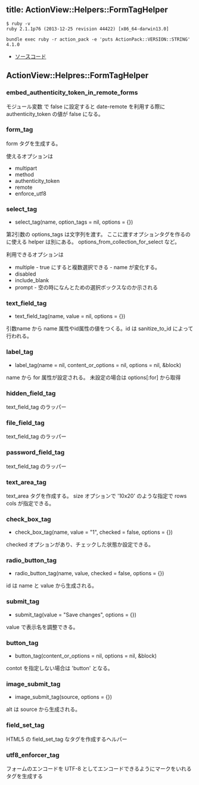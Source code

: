 title: ActionView::Helpers::FormTagHelper
---

```
$ ruby -v
ruby 2.1.1p76 (2013-12-25 revision 44422) [x86_64-darwin13.0]
```

```
bundle exec ruby -r action_pack -e 'puts ActionPack::VERSION::STRING'
4.1.0
```

* [ソースコード](https://github.com/rails/rails/blob/v4.1.0/actionview/lib/action_view/helpers/form_tag_helper.rb)


ActionView::Helpres::FormTagHelper
--------------------------------------------------------------------------------


### embed_authenticity_token_in_remote_forms

モジュール変数 で false に設定すると date-remote を利用する際に authenticity_token の値が false になる。

### form_tag

form タグを生成する。

使えるオプションは

* multipart
* method
* authenticity_token
* remote
* enforce_utf8

### select_tag

* select_tag(name, option_tags = nil, options = {})

第2引数の options_tags は文字列を渡す。
ここに渡すオプションタグを作るのに使える helper は別にある。
options_from_collection_for_select など。

利用できるオプションは

* multiple - true にすると複数選択できる - name が変化する。
* disabled
* include_blank
* prompt - 空の時になんとための選択ボックスなのか示される

### text_field_tag

* text_field_tag(name, value = nil, options = {})

引数name から name 属性やid属性の値をつくる。id は sanitize_to_id によって行われる。

### label_tag

* label_tag(name = nil, content_or_options = nil, options = nil, &block)

name から for 属性が設定される。 未設定の場合は options[:for] から取得


### hidden_field_tag

text_field_tag のラッパー

### file_field_tag

text_field_tag のラッパー

### password_field_tag

text_field_tag のラッパー

### text_area_tag

text_area タグを作成する。 size オプションで '10x20' のような指定で rows cols が指定できる。

### check_box_tag

* check_box_tag(name, value = "1", checked = false, options = {})

checked オプションがあり、チェックした状態か設定できる。

### radio_button_tag

* radio_button_tag(name, value, checked = false, options = {})

id は name と value から生成される。

### submit_tag

* submit_tag(value = "Save changes", options = {})

value で表示名を調整できる。

### button_tag

*  button_tag(content_or_options = nil, options = nil, &block)

contot を指定しない場合は 'button' となる。

### image_submit_tag

* image_submit_tag(source, options = {})

alt は source から生成される。

### field_set_tag

HTML5 の field_set_tag なタグを作成するヘルパー

### utf8_enforcer_tag

フォームのエンコードを UTF-8 としてエンコードできるようにマークをいれるタグを生成する
